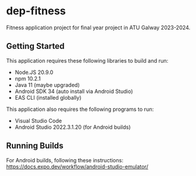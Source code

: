 # dep-fitness
Fitness application project for final year project in ATU Galway 2023-2024.

## Getting Started
This application requires these following libraries to build and run:
* Node.JS 20.9.0
* npm 10.2.1
* Java 11 (maybe upgraded)
* Android SDK 34 (auto install via Android Studio)
* EAS CLI (installed globally)

This application also requires the following programs to run:
* Visual Studio Code
* Android Studio 2022.3.1.20 (for Android builds)

## Running Builds
For Android builds, following these instructions: https://docs.expo.dev/workflow/android-studio-emulator/